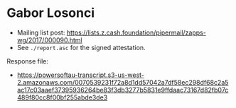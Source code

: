 # Gabor Losonci

* Mailing list post: <https://lists.z.cash.foundation/pipermail/zapps-wg/2017/000090.html>
* See `./report.asc` for the signed attestation.

Response file:

* https://powersoftau-transcript.s3-us-west-2.amazonaws.com/0070539231f72a8d1dd57042a7df58ec298df68c2a5ac17c03aaef37395936264be83f3db3277b5831e9ffdaac73167d82fb07c489f80cc8f00bf255abde3de3
